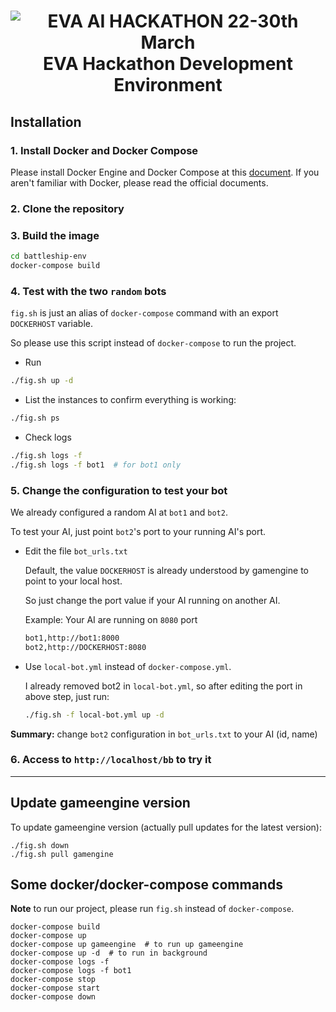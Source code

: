 <h1 align="center"><img src="images/upload/banner_bg.png" alt="EVA AI HACKATHON 22-30th March"><br> EVA Hackathon Development Environment</h1>


## Installation

### 1. Install Docker and Docker Compose

Please install Docker Engine and Docker Compose at this [document](https://docs.docker.com/compose/install/). If you aren't familiar with Docker, please read the official documents.

### 2. Clone the repository

### 3. Build the image

```sh
cd battleship-env
docker-compose build
```

### 4. Test with the two `random` bots

`fig.sh` is just an alias of `docker-compose` command with an export `DOCKERHOST` variable.

So please use this script instead of `docker-compose` to run the project.

* Run

```sh
./fig.sh up -d
```

* List the instances to confirm everything is working:

```sh
./fig.sh ps
```

* Check logs

```sh
./fig.sh logs -f
./fig.sh logs -f bot1  # for bot1 only
```

### 5. Change the configuration to test your bot

We already configured a random AI at `bot1` and `bot2`.

To test your AI, just point `bot2`'s port to your running AI's port. 

* Edit the file `bot_urls.txt`

    Default, the value `DOCKERHOST` is already understood by gamengine to point to your local host.

    So just change the port value if your AI running on another AI.

    Example: Your AI are running on `8080` port

    ```txt
    bot1,http://bot1:8000
    bot2,http://DOCKERHOST:8080
    ```

* Use `local-bot.yml` instead of `docker-compose.yml`. 

    I already removed bot2 in `local-bot.yml`, so after editing the port in above step, just run:

    ```sh
    ./fig.sh -f local-bot.yml up -d
    ```

**Summary:** change `bot2` configuration in `bot_urls.txt` to your AI (id, name)
     
### 6. Access to `http://localhost/bb` to try it

---

## Update gameengine version

To update gameengine version (actually pull updates for the latest version):

```
./fig.sh down
./fig.sh pull gamengine
```

## Some docker/docker-compose commands

**Note** to run our project, please run `fig.sh` instead of `docker-compose`.

```
docker-compose build
docker-compose up
docker-compose up gameengine  # to run up gameengine
docker-compose up -d  # to run in background
docker-compose logs -f
docker-compose logs -f bot1
docker-compose stop
docker-compose start
docker-compose down
```
